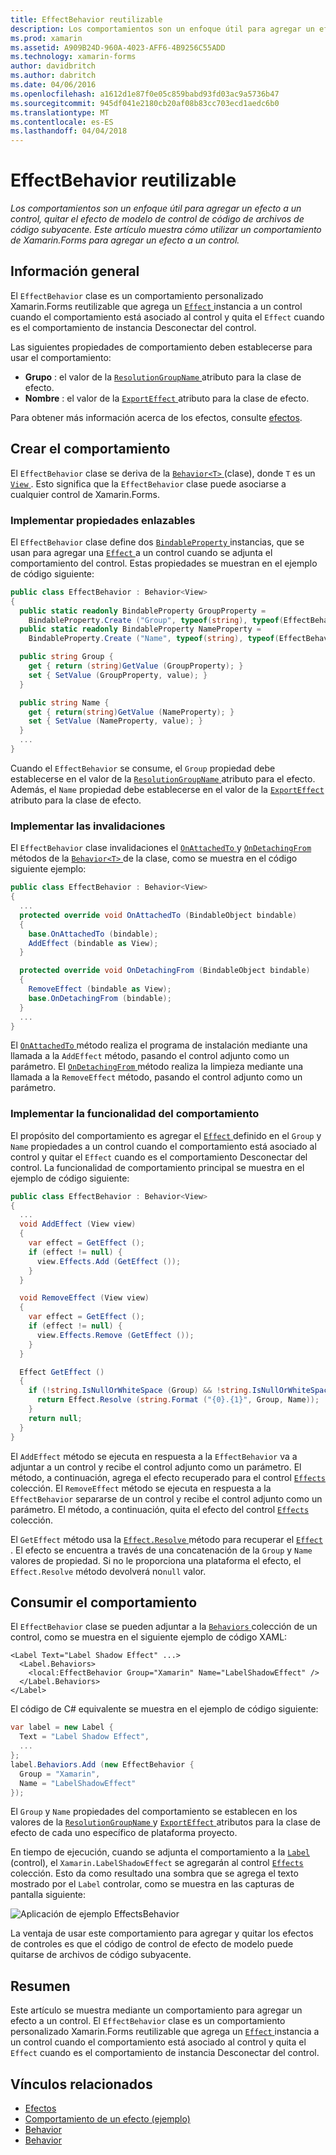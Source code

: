```yaml
---
title: EffectBehavior reutilizable
description: Los comportamientos son un enfoque útil para agregar un efecto a un control, quitar el efecto de modelo de control de código de archivos de código subyacente. Este artículo muestra cómo utilizar un comportamiento de Xamarin.Forms para agregar un efecto a un control.
ms.prod: xamarin
ms.assetid: A909B24D-960A-4023-AFF6-4B9256C55ADD
ms.technology: xamarin-forms
author: davidbritch
ms.author: dabritch
ms.date: 04/06/2016
ms.openlocfilehash: a1612d1e87f0e05c859babd93fd03ac9a5736b47
ms.sourcegitcommit: 945df041e2180cb20af08b83cc703ecd1aedc6b0
ms.translationtype: MT
ms.contentlocale: es-ES
ms.lasthandoff: 04/04/2018
---
```

# <a name="reusable-effectbehavior"></a>EffectBehavior reutilizable

_Los comportamientos son un enfoque útil para agregar un efecto a un control, quitar el efecto de modelo de control de código de archivos de código subyacente. Este artículo muestra cómo utilizar un comportamiento de Xamarin.Forms para agregar un efecto a un control._

## <a name="overview"></a>Información general

El `EffectBehavior` clase es un comportamiento personalizado Xamarin.Forms reutilizable que agrega un [ `Effect` ](https://developer.xamarin.com/api/type/Xamarin.Forms.Effect/) instancia a un control cuando el comportamiento está asociado al control y quita el `Effect` cuando es el comportamiento de instancia Desconectar del control.

Las siguientes propiedades de comportamiento deben establecerse para usar el comportamiento:

- **Grupo** : el valor de la [ `ResolutionGroupName` ](https://developer.xamarin.com/api/type/Xamarin.Forms.ResolutionGroupNameAttribute/) atributo para la clase de efecto.
- **Nombre** : el valor de la [ `ExportEffect` ](https://developer.xamarin.com/api/type/Xamarin.Forms.ExportEffectAttribute/) atributo para la clase de efecto.

Para obtener más información acerca de los efectos, consulte [efectos](~/xamarin-forms/app-fundamentals/effects/index.md).

## <a name="creating-the-behavior"></a>Crear el comportamiento

El `EffectBehavior` clase se deriva de la [ `Behavior<T>` ](https://developer.xamarin.com/api/type/Xamarin.Forms.Behavior%3CT%3E/) (clase), donde `T` es un [ `View` ](https://developer.xamarin.com/api/type/Xamarin.Forms.View/). Esto significa que la `EffectBehavior` clase puede asociarse a cualquier control de Xamarin.Forms.

### <a name="implementing-bindable-properties"></a>Implementar propiedades enlazables

El `EffectBehavior` clase define dos [ `BindableProperty` ](https://developer.xamarin.com/api/type/Xamarin.Forms.BindableProperty/) instancias, que se usan para agregar una [ `Effect` ](https://developer.xamarin.com/api/type/Xamarin.Forms.Effect/) a un control cuando se adjunta el comportamiento del control. Estas propiedades se muestran en el ejemplo de código siguiente:

```csharp
public class EffectBehavior : Behavior<View>
{
  public static readonly BindableProperty GroupProperty =
    BindableProperty.Create ("Group", typeof(string), typeof(EffectBehavior), null);
  public static readonly BindableProperty NameProperty =
    BindableProperty.Create ("Name", typeof(string), typeof(EffectBehavior), null);

  public string Group {
    get { return (string)GetValue (GroupProperty); }
    set { SetValue (GroupProperty, value); }
  }

  public string Name {
    get { return(string)GetValue (NameProperty); }
    set { SetValue (NameProperty, value); }
  }
  ...
}
```

Cuando el `EffectBehavior` se consume, el `Group` propiedad debe establecerse en el valor de la [ `ResolutionGroupName` ](https://developer.xamarin.com/api/type/Xamarin.Forms.ResolutionGroupNameAttribute/) atributo para el efecto. Además, el `Name` propiedad debe establecerse en el valor de la [ `ExportEffect` ](https://developer.xamarin.com/api/type/Xamarin.Forms.ExportEffectAttribute/) atributo para la clase de efecto.

### <a name="implementing-the-overrides"></a>Implementar las invalidaciones

El `EffectBehavior` clase invalidaciones el [ `OnAttachedTo` ](https://developer.xamarin.com/api/member/Xamarin.Forms.Behavior%3CT%3E.OnAttachedTo/p/Xamarin.Forms.BindableObject/) y [ `OnDetachingFrom` ](https://developer.xamarin.com/api/member/Xamarin.Forms.Behavior%3CT%3E.OnDetachingFrom/p/Xamarin.Forms.BindableObject/) métodos de la [ `Behavior<T>` ](https://developer.xamarin.com/api/type/Xamarin.Forms.Behavior%3CT%3E/) de la clase, como se muestra en el código siguiente ejemplo:

```csharp
public class EffectBehavior : Behavior<View>
{
  ...
  protected override void OnAttachedTo (BindableObject bindable)
  {
    base.OnAttachedTo (bindable);
    AddEffect (bindable as View);
  }

  protected override void OnDetachingFrom (BindableObject bindable)
  {
    RemoveEffect (bindable as View);
    base.OnDetachingFrom (bindable);
  }
  ...
}
```

El [ `OnAttachedTo` ](https://developer.xamarin.com/api/member/Xamarin.Forms.Behavior%3CT%3E.OnAttachedTo/p/Xamarin.Forms.BindableObject/) método realiza el programa de instalación mediante una llamada a la `AddEffect` método, pasando el control adjunto como un parámetro. El [ `OnDetachingFrom` ](https://developer.xamarin.com/api/member/Xamarin.Forms.Behavior%3CT%3E.OnDetachingFrom/p/Xamarin.Forms.BindableObject/) método realiza la limpieza mediante una llamada a la `RemoveEffect` método, pasando el control adjunto como un parámetro.

### <a name="implementing-the-behavior-functionality"></a>Implementar la funcionalidad del comportamiento

El propósito del comportamiento es agregar el [ `Effect` ](https://developer.xamarin.com/api/type/Xamarin.Forms.Effect/) definido en el `Group` y `Name` propiedades a un control cuando el comportamiento está asociado al control y quitar el `Effect` cuando es el comportamiento Desconectar del control. La funcionalidad de comportamiento principal se muestra en el ejemplo de código siguiente:

```csharp
public class EffectBehavior : Behavior<View>
{
  ...
  void AddEffect (View view)
  {
    var effect = GetEffect ();
    if (effect != null) {
      view.Effects.Add (GetEffect ());
    }
  }

  void RemoveEffect (View view)
  {
    var effect = GetEffect ();
    if (effect != null) {
      view.Effects.Remove (GetEffect ());
    }
  }

  Effect GetEffect ()
  {
    if (!string.IsNullOrWhiteSpace (Group) && !string.IsNullOrWhiteSpace (Name)) {
      return Effect.Resolve (string.Format ("{0}.{1}", Group, Name));
    }
    return null;
  }
}
```

El `AddEffect` método se ejecuta en respuesta a la `EffectBehavior` va a adjuntar a un control y recibe el control adjunto como un parámetro. El método, a continuación, agrega el efecto recuperado para el control [ `Effects` ](https://developer.xamarin.com/api/property/Xamarin.Forms.Element.Effects/) colección. El `RemoveEffect` método se ejecuta en respuesta a la `EffectBehavior` separarse de un control y recibe el control adjunto como un parámetro. El método, a continuación, quita el efecto del control [ `Effects` ](https://developer.xamarin.com/api/property/Xamarin.Forms.Element.Effects/) colección.

El `GetEffect` método usa la [ `Effect.Resolve` ](https://developer.xamarin.com/api/member/Xamarin.Forms.Effect.Resolve/p/System.String/) método para recuperar el [ `Effect` ](https://developer.xamarin.com/api/type/Xamarin.Forms.Effect/). El efecto se encuentra a través de una concatenación de la `Group` y `Name` valores de propiedad. Si no le proporciona una plataforma el efecto, el `Effect.Resolve` método devolverá no`null` valor.

## <a name="consuming-the-behavior"></a>Consumir el comportamiento

El `EffectBehavior` clase se pueden adjuntar a la [ `Behaviors` ](https://developer.xamarin.com/api/property/Xamarin.Forms.VisualElement.Behaviors/) colección de un control, como se muestra en el siguiente ejemplo de código XAML:

```xaml
<Label Text="Label Shadow Effect" ...>
  <Label.Behaviors>
    <local:EffectBehavior Group="Xamarin" Name="LabelShadowEffect" />
  </Label.Behaviors>
</Label>
```

El código de C# equivalente se muestra en el ejemplo de código siguiente:

```csharp
var label = new Label {
  Text = "Label Shadow Effect",
  ...
};
label.Behaviors.Add (new EffectBehavior {
  Group = "Xamarin",
  Name = "LabelShadowEffect"
});
```

El `Group` y `Name` propiedades del comportamiento se establecen en los valores de la [ `ResolutionGroupName` ](https://developer.xamarin.com/api/type/Xamarin.Forms.ResolutionGroupNameAttribute/) y [ `ExportEffect` ](https://developer.xamarin.com/api/type/Xamarin.Forms.ExportEffectAttribute/) atributos para la clase de efecto de cada uno específico de plataforma proyecto.

En tiempo de ejecución, cuando se adjunta el comportamiento a la [ `Label` ](https://developer.xamarin.com/api/type/Xamarin.Forms.Label/) (control), el `Xamarin.LabelShadowEffect` se agregarán al control [ `Effects` ](https://developer.xamarin.com/api/property/Xamarin.Forms.Element.Effects/) colección. Esto da como resultado una sombra que se agrega el texto mostrado por el `Label` controlar, como se muestra en las capturas de pantalla siguiente:

![](effect-behavior-images/screenshots.png "Aplicación de ejemplo EffectsBehavior")

La ventaja de usar este comportamiento para agregar y quitar los efectos de controles es que el código de control de efecto de modelo puede quitarse de archivos de código subyacente.

## <a name="summary"></a>Resumen

Este artículo se muestra mediante un comportamiento para agregar un efecto a un control. El `EffectBehavior` clase es un comportamiento personalizado Xamarin.Forms reutilizable que agrega un [ `Effect` ](https://developer.xamarin.com/api/type/Xamarin.Forms.Effect/) instancia a un control cuando el comportamiento está asociado al control y quita el `Effect` cuando es el comportamiento de instancia Desconectar del control.


## <a name="related-links"></a>Vínculos relacionados

- [Efectos](~/xamarin-forms/app-fundamentals/effects/index.md)
- [Comportamiento de un efecto (ejemplo)](https://developer.xamarin.com/samples/xamarin-forms/behaviors/effectbehavior/)
- [Behavior](https://developer.xamarin.com/api/type/Xamarin.Forms.Behavior/)
- [Behavior<T>](https://developer.xamarin.com/api/type/Xamarin.Forms.Behavior%3CT%3E/)
